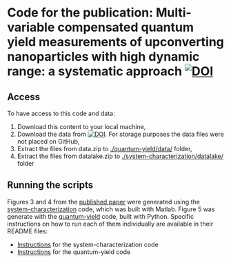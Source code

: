 # Code for the publication: Multi-variable compensated quantum yield measurements of upconverting nanoparticles with high dynamic range: a systematic approach [![DOI](https://sandbox.zenodo.org/badge/DOI/10.1364/OE.452874.svg)](https://doi.org/10.1364/OE.452874)


## Access

To have access to this code and data:

1. Download this content to your local machine,
2. Download the data from [![DOI](https://zenodo.org/badge/DOI/10.5281/zenodo.6381666.svg)](https://doi.org/10.5281/zenodo.6381666). For storage purposes the data files were not placed on GitHub,
3. Extract the files from data.zip to [./quantum-yield/data/](./quantum-yield/data/) folder,
4. Extract the files from datalake.zip to [./system-characterization/datalake/](./system-characterization/datalake/) folder 

## Running the scripts

Figures 3 and 4 from the [published paper](https://doi.org/10.1364/OE.452874) were generated using the [system-characterization](./system-characterization/) code, which was built with Matlab. Figure 5 was generate with the [quantum-yield](./quantum-yield/) code, built with Python. Specific instructions on how to run each of them individually are available in their README files:

+ [Instructions](./system-characterization/README.md) for the system-characterization code
+ [Instructions](./quantum-yield/README.md) for the quantum-yield code